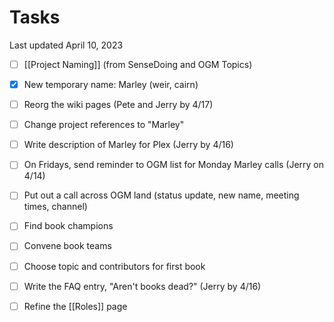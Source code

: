 # Tasks

Last updated April 10, 2023

- [ ] [[Project Naming]] (from SenseDoing and OGM Topics)
- [x] New temporary name: Marley (weir, cairn)
- [ ] Reorg the wiki pages (Pete and Jerry by 4/17)
- [ ] Change project references to "Marley"
- [ ] Write description of Marley for Plex (Jerry by 4/16)
- [ ] On Fridays, send reminder to OGM list for Monday Marley calls (Jerry on 4/14)
- [ ] Put out a call across OGM land (status update, new name, meeting times, channel)
- [ ] Find book champions 
- [ ] Convene book teams
- [ ] Choose topic and contributors for first book 
- [ ] Write the FAQ entry, "Aren't books dead?" (Jerry by 4/16)
- [ ] Refine the [[Roles]] page 

